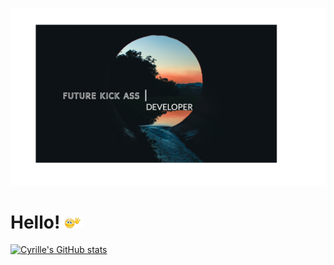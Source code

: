 [![Header](https://github.com/CyrilleKolle/CyrilleKolle/blob/main/readme.jpg "Header")](https://cyrillekolle.github.io/)

# Hello! <img src="https://github.com/CyrilleKolle/CyrilleKolle/blob/main/tenor.gif" width="30px">

[![Cyrille's GitHub stats](https://github-readme-stats.vercel.app/api?username=CyrilleKolle)](https://github.com/CyrilleKolle/github-readme-stats)

[1.2]: http://i.imgur.com/wWzX9uB.png
[1]: https://www.linkedin.com/in/cyrille-ngide-kolle/
